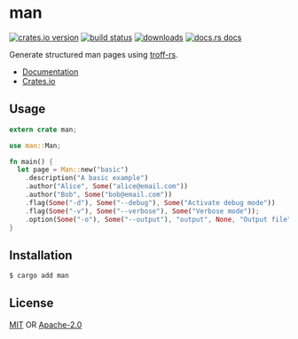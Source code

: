 # man
[![crates.io version][1]][2] [![build status][3]][4]
[![downloads][5]][6] [![docs.rs docs][7]][8]

Generate structured man pages using
[troff-rs](https://github.com/killercup/troff-rs).

- [Documentation][8]
- [Crates.io][2]

## Usage
```rust
extern crate man;

use man::Man;

fn main() {
  let page = Man::new("basic")
    .description("A basic example")
    .author("Alice", Some("alice@email.com"))
    .author("Bob", Some("bob@email.com"))
    .flag(Some("-d"), Some("--debug"), Some("Activate debug mode"))
    .flag(Some("-v"), Some("--verbose"), Some("Verbose mode"));
    .option(Some("-o"), Some("--output"), "output", None, "Output file");
}
```

## Installation
```sh
$ cargo add man
```

## License
[MIT](./LICENSE-MIT) OR [Apache-2.0](./LICENSE-APACHE)

[1]: https://img.shields.io/crates/v/man.svg?style=flat-square
[2]: https://crates.io/crates/man
[3]: https://img.shields.io/travis/rust-clique/man.svg?style=flat-square
[4]: https://travis-ci.org/rust-clique/man
[5]: https://img.shields.io/crates/d/man.svg?style=flat-square
[6]: https://crates.io/crates/man
[7]: https://docs.rs/man/badge.svg
[8]: https://docs.rs/man
